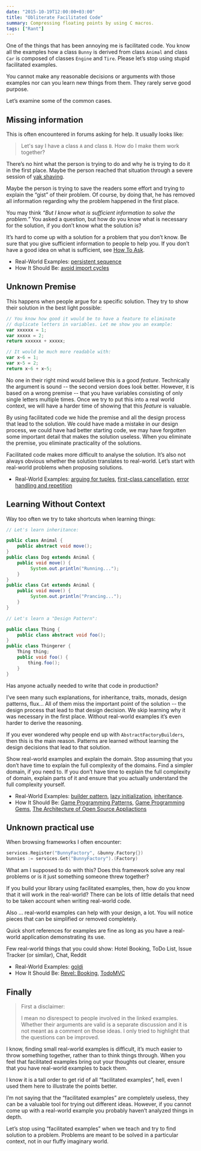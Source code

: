 ```yaml
---
date: "2015-10-19T12:00:00+03:00"
title: "Obliterate Facilitated Code"
summary: Compressing floating points by using C macros.
tags: ["Rant"]
---
```


One of the things that has been annoying me is facilitated code. You know all the examples how a class `Bunny` is derived from class `Animal` and class `Car` is composed of classes `Engine` and `Tire`. Please let’s stop using stupid facilitated examples.

You cannot make any reasonable decisions or arguments with those examples nor can you learn new things from them. They rarely serve good purpose.

Let’s examine some of the common cases.



## Missing information

This is often encountered in forums asking for help. It usually looks like:

> Let's say I have a class `A` and class `B`. How do I make them work
together?

There’s no hint what the person is trying to do and why he is trying to do it in the first place. Maybe the person reached that situation through a severe session of [yak shaving](http://sethgodin.typepad.com/seths_blog/2005/03/dont_shave_that.html).

Maybe the person is trying to save the readers some effort and trying to explain the “gist” of their problem. Of course, by doing that, he has removed all information regarding why the problem happened in the first place.

You may think _“But I know what is sufficient information to solve the problem.”_ You asked a question, but how do you know what is necessary for the solution, if you don’t know what the solution is?

It’s hard to come up with a solution for a problem that you don’t know. Be sure that you give sufficient information to people to help you. If you don’t have a good idea on what is sufficient, see [How To Ask](https://github.com/golang/go/wiki/howtoask).

* Real-World Examples: [persistent sequence](https://groups.google.com/forum/#!msg/golang-nuts/otnhVwA1Mw0/_EjZQczExbUJ)
* How It Should Be: [avoid import cycles](https://groups.google.com/forum/#!msg/golang-nuts/mgsLIZGGID4/9k720SsPyrIJ)



## Unknown Premise

This happens when people argue for a specific solution. They try to show their solution in the best light possible:

``` javascript
// You know how good it would be to have a feature to eliminate
// duplicate letters in variables. Let me show you an example:
var xxxxxx = 1;
var xxxxx = 2;
return xxxxxx + xxxxx;

// It would be much more readable with:
var x~6 = 1;
var x~5 = 2;
return x~6 + x~5;
```

No one in their right mind would believe this is a good _feature_. Technically the argument is sound -- the second version does look better. However, it is based on a wrong premise -- that you have variables consisting of only single letters multiple times. Once we try to put this into a real world context, we will have a harder time of showing that this _feature_ is valuable.

By using facilitated code we hide the premise and all the design process that lead to the solution. We could have made a mistake in our design process, we could have had better starting code, we may have forgotten some important detail that makes the solution useless. When you eliminate the premise, you eliminate practicality of the solutions.

Facilitated code makes more difficult to analyse the solution. It’s also not always obvious whether the solution translates to real-world. Let’s start with real-world problems when proposing solutions.

* Real-World Examples: [arguing for tuples](https://groups.google.com/forum/#!topic/golang-nuts/lFU2bNGVtJU/discussion), [first-class cancellation](https://groups.google.com/forum/#!msg/golang-nuts/TQ5TdJEBamY/UWKKfDec5qYJ), [error handling and repetition](https://groups.google.com/forum/#!topic/golang-nuts/68J-mLCC1JI/discussion)



## Learning Without Context

Way too often we try to take shortcuts when learning things:

``` java
// Let's learn inheritance:

public class Animal {
    public abstract void move();
}
public class Dog extends Animal {
    public void move() {
         System.out.println("Running...");
    }
}
public class Cat extends Animal {
    public void move() {
         System.out.println("Prancing...");
    }
}

// Let's learn a "Design Pattern":

public class Thing {
    public class abstract void foo();
}
public class Thingerer {
    Thing thing;
    public void foo() {
        thing.foo();
    }
}
```

Has anyone actually needed to write that code in production?

I’ve seen many such explanations, for inheritance, traits, monads, design patterns, flux... All of them miss the important point of the solution -- the design process that lead to that design decision. We skip learning why it was necessary in the first place. Without real-world examples it’s even harder to derive the reasoning.

If you ever wondered why people end up with `AbstractFactoryBuilders`, then this is the main reason. Patterns are learned without learning the design decisions that lead to that solution.

Show real-world examples and explain the domain. Stop assuming that you don’t have time to explain the full complexity of the domains. Find a simpler domain, if you need to. If you don’t have time to explain the full complexity of domain, explain parts of it and ensure that you actually understand the full complexity yourself.

* Real-World Examples: [builder pattern](https://en.wikipedia.org/wiki/Builder_pattern), [lazy initialization](https://en.wikipedia.org/wiki/Lazy_initialization), [inheritance](https://docs.oracle.com/javase/tutorial/java/IandI/subclasses.html).
* How It Should Be: [Game Programming Patterns](https://gameprogrammingpatterns.com/), [Game Programming Gems](http://www.satori.org/game-programming-gems/), [The Architecture of Open Source Appliactions](http://aosabook.org/en/index.html)



## Unknown practical use

When browsing frameworks I often encounter:

``` go
services.Register("BunnyFactory", &bunny.Factory{})
bunnies := services.Get("BunnyFactory").(Factory)
```

What am I supposed to do with this? Does this framework solve any real problems or is it just something someone threw together?

If you build your library using facilitated examples, then, how do you know that it will work in the real-world? There can be lots of little details that need to be taken account when writing real-world code.

Also ... real-world examples can help with your design, a lot. You will notice pieces that can be simplified or removed completely.

Quick short references for examples are fine as long as you have a real-world application demonstrating its use.

Few real-world things that you could show: Hotel Booking, ToDo List, Issue Tracker (or similar), Chat, Reddit

* Real-World Examples: [goldi](https://github.com/fgrosse/goldi/blob/8bb09dd2be1b6e592353f4a02532860835d771fa/README.md#usage)
* How It Should Be: [Revel: Booking](https://github.com/revel/examples), [TodoMVC](http://todomvc.com/)



## Finally

> First a disclaimer:
>
> I mean no disrespect to people involved in the linked examples. Whether their arguments are valid is a separate discussion and it is not meant as a comment on those ideas. I only tried to highlight that the questions can be improved.

I know, finding small real-world examples is difficult, it’s much easier to throw something together, rather than to think things through. When you feel that facilitated examples bring out your thoughts out clearer, ensure that you have real-world examples to back them.

I know it is a tall order to get rid of all “facilitated examples”, hell, even I used them here to illustrate the points better.

I’m not saying that the “facilitated examples” are completely useless, they can be a valuable tool for trying out different ideas. However, if you cannot come up with a real-world example you probably haven’t analyzed things in depth.

Let’s stop using “facilitated examples” when we teach and try to find solution to a problem. Problems are meant to be solved in a particular context, not in our fluffy imaginary world.